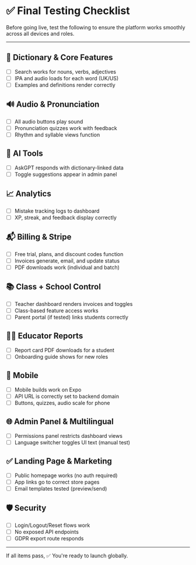 
# ✅ Final Testing Checklist

Before going live, test the following to ensure the platform works smoothly across all devices and roles.

---

## 🧪 Dictionary & Core Features
- [ ] Search works for nouns, verbs, adjectives
- [ ] IPA and audio loads for each word (UK/US)
- [ ] Examples and definitions render correctly

## 🔊 Audio & Pronunciation
- [ ] All audio buttons play sound
- [ ] Pronunciation quizzes work with feedback
- [ ] Rhythm and syllable views function

## 🧠 AI Tools
- [ ] AskGPT responds with dictionary-linked data
- [ ] Toggle suggestions appear in admin panel

## 📈 Analytics
- [ ] Mistake tracking logs to dashboard
- [ ] XP, streak, and feedback display correctly

## 📬 Billing & Stripe
- [ ] Free trial, plans, and discount codes function
- [ ] Invoices generate, email, and update status
- [ ] PDF downloads work (individual and batch)

## 📚 Class + School Control
- [ ] Teacher dashboard renders invoices and toggles
- [ ] Class-based feature access works
- [ ] Parent portal (if tested) links students correctly

## 🧑‍🏫 Educator Reports
- [ ] Report card PDF downloads for a student
- [ ] Onboarding guide shows for new roles

## 📱 Mobile
- [ ] Mobile builds work on Expo
- [ ] API URL is correctly set to backend domain
- [ ] Buttons, quizzes, audio scale for phone

## 🌐 Admin Panel & Multilingual
- [ ] Permissions panel restricts dashboard views
- [ ] Language switcher toggles UI text (manual test)

## ✅ Landing Page & Marketing
- [ ] Public homepage works (no auth required)
- [ ] App links go to correct store pages
- [ ] Email templates tested (preview/send)

## 🛡️ Security
- [ ] Login/Logout/Reset flows work
- [ ] No exposed API endpoints
- [ ] GDPR export route responds

---

If all items pass, ✅ You're ready to launch globally.
